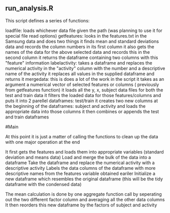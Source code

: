 ## run_analysis.R

This script defines a series of functions:

loadfile: loads whichever data file given the path (was planning to use it for special file read options)
getfeatures: looks in the features.txt in the Samsung data and does two things
  it finds mean and standard deviations data and records the column numbers in its first column
  it also gets the names of the data for the above selected data and records this in the second column
  it returns the dataframe containing two columns with this "feature" information
labelactivity: takes a dataframe and replaces the numerical activity in the "activity" column with the number and a descriptive   name of the activity
  it replaces all values in the supplied dataframe and returns it
mergedata:  this is does a lot of the work in the script
  it takes as an argument a numerical vector of selected features or columns ( previously from getfeatures function)
  it loads all the y, x, subject data files for both the test and train data
  it filters the loaded data for those features/columns and puts it into 2 parellel dataframes: test/train
  it creates two new columns at the beginning of the dataframes: subject and activity and loads the appropriate data into those   columns
  it then combines or appends the test and train dataframes
  
  
#Main

At this point it is just a matter of calling the functions to clean up the data with one major operation at the end

It first gets the features and loads them into appropriate variables (standard deviation and means data)
Load and merge the bulk of the data into a dataframe
Take the dataframe and replace the numerical activity with a descriptive activity
Labels the data columns of the dataframe with more descriptive names from the features variable obtained eariler
Initialize a new dataframe which resembles the original dataframe (this will be the tidy dataframe with the condensed data)

The mean calculation is done by one aggregate function call by seperating out the two different factor column and averaging all the other data columns
It then reorders this new dataframe by the factors of subject and activity

